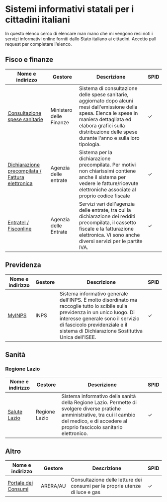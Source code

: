 # Sistemi informativi statali per i cittadini italiani

In questo elenco cerco di elencare man mano che mi vengono resi noti i servizi informativi online forniti dallo Stato italiano ai cittadini. Accetto pull request per completare l'elenco.

## Fisco e finanze

| Nome e indirizzo                                             | Gestore                                                 | Descrizione | SPID |
| -- | ------------------------------------------------------------ | ------------------------------------------------------------ | ------------------ |
| [Consultazione spese sanitarie](https://sistemats5.sanita.finanze.it) | Ministero delle Finanze | Sistema di consultazione delle spese sanitarie, aggiornato dopo alcuni mesi dall'emissione della spesa. Elenca le spese in maniera dettagliata ed elabora grafici sulla distribuzione delle spese durante l'anno e sulla loro tipologia. | ✓ |
| [Dichiarazione precompilata / Fattura elettronica](https://dichiarazioneprecompilata.agenziaentrate.gov.it) | Agenzia delle entrate | Sistema per la dichiarazione precompilata. Per motivi non chiarissimi contiene anche il sistema per vedere le fatture/ricevute elettroniche associate al proprio codice fiscale | ✓ |
| [Entratel / Fisconline](https://telematici.agenziaentrate.gov.it/Main/index.jsp) | Agenzia delle Entrate | Servizi vari dell'agenzia delle entrate, tra cui la dichiarazione dei redditi precompilata, il cassetto fiscale e la fatturazione elettronica. Vi sono anche diversi servizi per le partite IVA. | ✓ |



## Previdenza

| Nome e indirizzo               | Gestore | Descrizione                                                  | SPID |
| ------------------------------ | ------- | ------------------------------------------------------------ | ---- |
| [MyINPS](https://www.inps.it/) | INPS    | Sistema informativo generale dell'INPS. È molto disordinato ma raccoglie tutto lo scibile sulla previdenza in un unico luogo. Di interesse generale sono il servizio di fascicolo previdenziale e il sistema di Dichiarazione Sostitutiva Unica dell'ISEE. | ✓    |



## Sanità

### Regione Lazio

| Nome e indirizzo                           | Gestore       | Descrizione                                                  | SPID |
| ------------------------------------------ | ------------- | ------------------------------------------------------------ | ---- |
| [Salute Lazio](https://www.salutelazio.it) | Regione Lazio | Sistema informativo della sanità della Regione Lazio. Permette di svolgere diverse pratiche amministrative, tra cui il cambio del medico, e di accedere al proprio fascicolo sanitario elettronico. | ✓    |



## Altro

| Nome e indirizzo                                      | Gestore  | Descrizione                                                  | SPID |
| ----------------------------------------------------- | -------- | ------------------------------------------------------------ | ---- |
| [Portale dei Consumi](https://www.consumienergia.it/) | ARERA/AU | Consultazione delle letture dei consumi per le proprie utenze di luce e gas | ✓    |

